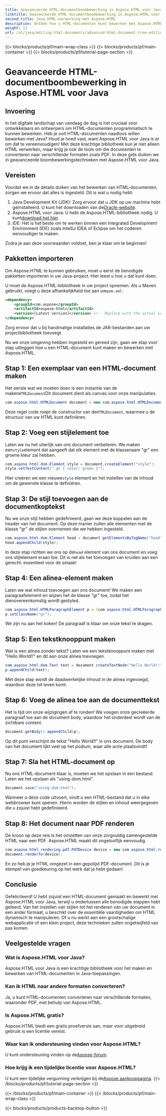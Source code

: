 ```yaml
---
title: Geavanceerde HTML-documentboombewerking in Aspose.HTML voor Java
linktitle: Geavanceerde HTML-documentboombewerking in Aspose.HTML voor Java
second_title: Java HTML-verwerking met Aspose.HTML
description: Ontdek hoe u HTML-documenten kunt bewerken met Aspose.HTML voor Java met deze stapsgewijze handleiding. Deze handleiding omvat het maken van stijlen, alinea's en het converteren naar PDF.
weight: 11
url: /nl/java/editing-html-documents/advanced-html-document-tree-editing/
---
```


{{< blocks/products/pf/main-wrap-class >}}
{{< blocks/products/pf/main-container >}}
{{< blocks/products/pf/tutorial-page-section >}}

# Geavanceerde HTML-documentboombewerking in Aspose.HTML voor Java

## Invoering

In het digitale landschap van vandaag de dag is het cruciaal voor ontwikkelaars en ontwerpers om HTML-documenten programmatisch te kunnen bewerken. Heb je ooit HTML-documenten naadloos willen bewerken met Java? Houd je hoed vast, want Aspose.HTML voor Java is er om dat te vereenvoudigen! Met deze krachtige bibliotheek kun je niet alleen HTML verwerken, maar krijg je ook de tools om die documenten te converteren naar verschillende formaten zoals PDF. In deze gids duiken we in geavanceerde boombewerkingstechnieken met Aspose.HTML voor Java.

## Vereisten

Voordat we in de details duiken van het bewerken van HTML-documenten, zorgen we ervoor dat alles is ingesteld. Dit is wat u nodig hebt:
1.  Java Development Kit (JDK): Zorg ervoor dat u JDK op uw machine hebt geïnstalleerd. U kunt het downloaden van de[Oracle-website](https://www.oracle.com/java/technologies/javase-jdk11-downloads.html).
2.  Aspose.HTML voor Java: U hebt de Aspose.HTML-bibliotheek nodig. U kunt[download het hier](https://releases.aspose.com/html/java/).
3. IDE: Het is het beste om te werken binnen een Integrated Development Environment (IDE) zoals IntelliJ IDEA of Eclipse om het coderen eenvoudiger te maken.

Zodra je aan deze voorwaarden voldoet, ben je klaar om te beginnen!

## Pakketten importeren
Om Aspose.HTML te kunnen gebruiken, moet u eerst de benodigde pakketten importeren in uw Java-project. Hier leest u hoe u dat kunt doen.

 U moet de Aspose.HTML-bibliotheek in uw project opnemen. Als u Maven gebruikt, voegt u deze afhankelijkheid toe aan uw`pom.xml`:

```xml
<dependency>
    <groupId>com.aspose</groupId>
    <artifactId>aspose-html</artifactId>
    <version>[Latest version]</version> <!-- Replace with the actual version -->
</dependency>
```

Zorg ervoor dat u bij handmatige installaties de JAR-bestanden aan uw projectbibliotheek toevoegt.

Nu we onze omgeving hebben ingesteld en gereed zijn, gaan we stap voor stap uitleggen hoe u een HTML-document kunt maken en bewerken met Aspose.HTML.

## Stap 1: Een exemplaar van een HTML-document maken

 Het eerste wat we moeten doen is een instantie van de maken`HTMLDocument`Dit document dient als canvas voor onze manipulaties.

```java
com.aspose.html.HTMLDocument document = new com.aspose.html.HTMLDocument();
```

 Deze regel code roept de constructor van de`HTMLDocument`, waarmee u de structuur van uw HTML kunt definiëren.

## Stap 2: Voeg een stijlelement toe

 Laten we nu het uiterlijk van ons document verbeteren. We maken een`style`element dat aangeeft dat elk element met de klassenaam "gr" een groene kleur zal hebben.

```java
com.aspose.html.dom.Element style = document.createElement("style");
style.setTextContent(".gr { color: green }");
```

 Hier creëren we een nieuwe`style` element en het instellen van de inhoud om de gewenste klasse te definiëren.

## Stap 3: De stijl toevoegen aan de documentkoptekst

Nu we onze stijl hebben gedefinieerd, gaan we deze koppelen aan de header van het document. Op deze manier zullen alle elementen met de klasse "gr" de stijlen overnemen die we hebben ingesteld.

```java
com.aspose.html.dom.Element head = document.getElementsByTagName("head").get_Item(0);
head.appendChild(style);
```

 In deze stap richten we ons op de`head` element van ons document en voeg ons stijlelement eraan toe. Dit is net als het toevoegen van kruiden aan een gerecht: essentieel voor de smaak!

## Stap 4: Een alinea-element maken

Laten we wat inhoud toevoegen aan ons document! We maken een paragraafelement en wijzen het de klasse "gr" toe, zodat het dienovereenkomstig wordt gestyled.

```java
com.aspose.html.HTMLParagraphElement p = (com.aspose.html.HTMLParagraphElement) document.createElement("p");
p.setClassName("gr");
```

We zijn nu aan het koken! De paragraaf is klaar om onze tekst te dragen.

## Stap 5: Een tekstknooppunt maken

Wat is een alinea zonder tekst? Laten we een tekstknooppunt maken met "Hello World!!" en dit aan onze alinea toevoegen.

```java
com.aspose.html.dom.Text text = document.createTextNode("Hello World!!");
p.appendChild(text);
```

Met deze stap wordt de daadwerkelijke inhoud in de alinea ingevoegd, waardoor deze tot leven komt.

## Stap 6: Voeg de alinea toe aan de documenttekst

Het is tijd om onze wijzigingen af te ronden! We voegen onze gecreëerde paragraaf toe aan de document body, waardoor het onderdeel wordt van de zichtbare content.

```java
document.getBody().appendChild(p);
```

Op dit punt verschijnt de tekst "Hello World!!" in ons document. De body van het document lijkt veel op het podium, waar alle actie plaatsvindt!

## Stap 7: Sla het HTML-document op

Nu ons HTML-document klaar is, moeten we het opslaan in een bestand. Laten we het opslaan als "using-dom.html".

```java
document.save("using-dom.html");
```

Wanneer u deze code uitvoert, vindt u een HTML-bestand dat u in elke webbrowser kunt openen. Hierin worden de stijlen en inhoud weergegeven die u zojuist hebt gedefinieerd.

## Stap 8: Het document naar PDF renderen

De kroon op deze reis is het omzetten van onze zorgvuldig samengestelde HTML naar een PDF. Aspose.HTML maakt dit ongelooflijk eenvoudig.

```java
com.aspose.html.rendering.pdf.PdfDevice device = new com.aspose.html.rendering.pdf.PdfDevice("using-dom.pdf");
document.renderTo(device);
```

En zo heb je je HTML omgezet in een gepolijst PDF-document. Dit is je stempel van goedkeuring op het werk dat je hebt gedaan!

## Conclusie
Gefeliciteerd! U hebt zojuist een HTML-document gemaakt en bewerkt met Aspose.HTML voor Java, terwijl u ondertussen alle benodigde stappen hebt geleerd. Van het instellen van stijlen tot het renderen van uw document in een ander formaat, u beschikt over de essentiële vaardigheden om HTML dynamisch te manipuleren. Of u nu werkt aan een grootschalige webapplicatie of een klein project, deze technieken zullen ongetwijfeld van pas komen.


## Veelgestelde vragen

### Wat is Aspose.HTML voor Java?
Aspose.HTML voor Java is een krachtige bibliotheek voor het maken en bewerken van HTML-documenten in Java-toepassingen.
### Kan ik HTML naar andere formaten converteren?
Ja, u kunt HTML-documenten converteren naar verschillende formaten, waaronder PDF, met behulp van Aspose.HTML.
### Is Aspose.HTML gratis?
Aspose.HTML biedt een gratis proefversie aan, maar voor uitgebreid gebruik is een licentie vereist.
### Waar kan ik ondersteuning vinden voor Aspose.HTML?
 U kunt ondersteuning vinden op de[Aspose-forum](https://forum.aspose.com/c/html/29).
### Hoe krijg ik een tijdelijke licentie voor Aspose.HTML?
 U kunt een tijdelijke vergunning verkrijgen bij de[Aspose aankooppagina](https://purchase.aspose.com/temporary-license/).
{{< /blocks/products/pf/tutorial-page-section >}}

{{< /blocks/products/pf/main-container >}}
{{< /blocks/products/pf/main-wrap-class >}}

{{< blocks/products/products-backtop-button >}}
